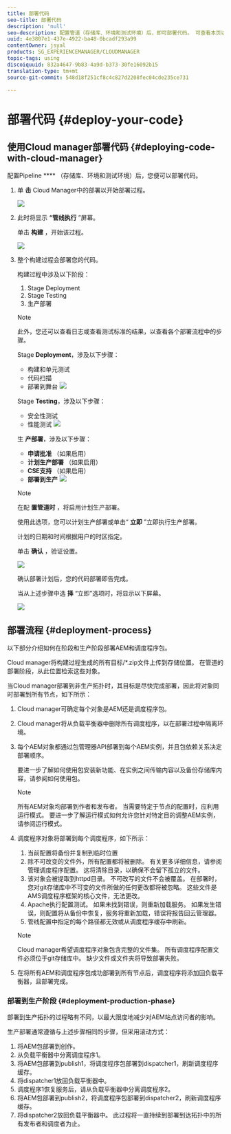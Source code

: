 ```yaml
---
title: 部署代码
seo-title: 部署代码
description: 'null'
seo-description: 配置管道（存储库、环境和测试环境）后，即可部署代码。 可查看本页以了解更多信息。
uuid: 4e3807e1-437e-4922-ba48-0bcadf293a99
contentOwner: jsyal
products: SG_EXPERIENCEMANAGER/CLOUDMANAGER
topic-tags: using
discoiquuid: 832a4647-9b83-4a9d-b373-30fe16092b15
translation-type: tm+mt
source-git-commit: 548d18f251cf8c4c827d2208fec04cde235ce731

---
```



# 部署代码 {#deploy-your-code}

## 使用Cloud manager部署代码 {#deploying-code-with-cloud-manager}

配置Pipeline **** （存储库、环境和测试环境）后，您便可以部署代码。

1. 单 **击** Cloud Manager中的部署以开始部署过程。

   ![](assets/Deploy1.png)

1. 此时将显示 **“管线执行** ”屏幕。

   单击 **构建** ，开始该过程。

   ![](assets/Deploy2.png)

1. 整个构建过程会部署您的代码。

   构建过程中涉及以下阶段：

   1. Stage Deployment
   1. Stage Testing
   1. 生产部署
   >[!NOTE]
   >
   >此外，您还可以查看日志或查看测试标准的结果，以查看各个部署流程中的步骤。

   Stage **Deployment**，涉及以下步骤：

   * 构建和单元测试
   * 代码扫描
   * 部署到舞台
   ![](assets/Stage_Deployment1.png)

   Stage **Testing**，涉及以下步骤：

   * 安全性测试
   * 性能测试
   ![](assets/Stage_Testing1.png)

   生 **产部署**，涉及以下步骤：

   * **申请批准** （如果启用）
   * **计划生产部署** （如果启用）
   * **CSE支持** （如果启用）
   * **部署到生产**
   ![](assets/Prod_Deployment1.png)

   >[!NOTE]
   >
   >在配 **置管道时** ，将启用计划生产部署。
   >
   >
   >使用此选项，您可以计划生产部署或单击“ **立即** ”立即执行生产部署。
   >
   >
   >计划的日期和时间根据用户的时区指定。
   >
   >
   >单击 **确认** ，验证设置。

   ![](assets/Production_Deployment1.png)

   确认部署计划后，您的代码部署即告完成。

   当从上述步骤中选 **择** “立即”选项时，将显示以下屏幕。

   ![](assets/Production_Deployment2.png)

## 部署流程 {#deployment-process}

以下部分介绍如何在阶段和生产阶段部署AEM和调度程序包。

Cloud manager将构建过程生成的所有目标/*.zip文件上传到存储位置。  在管道的部署阶段，从此位置检索这些对象。

当Cloud manager部署到非生产拓扑时，其目标是尽快完成部署，因此将对象同时部署到所有节点，如下所示：

1. Cloud manager可确定每个对象是AEM还是调度程序包。
1. Cloud manager将从负载平衡器中删除所有调度程序，以在部署过程中隔离环境。
1. 每个AEM对象都通过包管理器API部署到每个AEM实例，并且包依赖关系决定部署顺序。

   要进一步了解如何使用包安装新功能、在实例之间传输内容以及备份存储库内容，请参阅如何使用包。

   >[!NOTE]
   >
   >所有AEM对象均部署到作者和发布者。 当需要特定于节点的配置时，应利用运行模式。 要进一步了解运行模式如何允许您针对特定目的调整AEM实例，请参阅运行模式。

1. 调度程序对象将部署到每个调度程序，如下所示：

   1. 当前配置将备份并复制到临时位置
   1. 除不可改变的文件外，所有配置都将被删除。 有关更多详细信息，请参阅管理调度程序配置。 这将清除目录，以确保不会留下孤立的文件。
   1. 该对象会被提取到httpd目录。  不可改写的文件不会被覆盖。 在部署时，您对git存储库中不可变的文件所做的任何更改都将被忽略。  这些文件是AMS调度程序框架的核心文件，无法更改。
   1. Apache执行配置测试。 如果未找到错误，则重新加载服务。 如果发生错误，则配置将从备份中恢复，服务将重新加载，错误将报告回云管理器。
   1. 管线配置中指定的每个路径都无效或从调度程序缓存中刷新。
   >[!NOTE]
   >
   >Cloud manager希望调度程序对象包含完整的文件集。  所有调度程序配置文件必须位于git存储库中。 缺少文件或文件夹将导致部署失败。

1. 在将所有AEM和调度程序包成功部署到所有节点后，调度程序将添加回负载平衡器，且部署完成。

### 部署到生产阶段 {#deployment-production-phase}

部署到生产拓扑的过程略有不同，以最大限度地减少对AEM站点访问者的影响。

生产部署通常遵循与上述步骤相同的步骤，但采用滚动方式：

1. 将AEM包部署到创作。
1. 从负载平衡器中分离调度程序1。
1. 将AEM包部署到publish1，将调度程序包部署到dispatcher1，刷新调度程序缓存。
1. 将dispatcher1放回负载平衡器中。
1. 调度程序1恢复服务后，请从负载平衡器中分离调度程序2。
1. 将AEM包部署到publish2，将调度程序包部署到dispatcher2，刷新调度程序缓存。
1. 将dispatcher2放回负载平衡器中。
此过程将一直持续到部署到达拓扑中的所有发布者和调度者为止。


